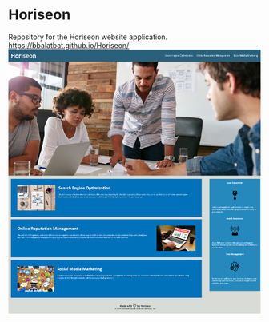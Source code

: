 # Horiseon
Repository for the Horiseon website application.
https://bbalatbat.github.io/Horiseon/
![Website Screenshot](assets/images/website-screenshot.png?raw=true "Website Screenshot")

